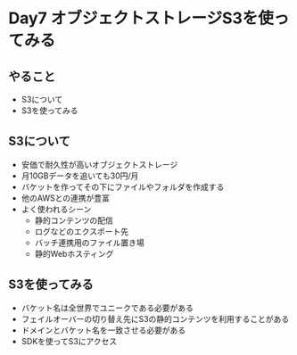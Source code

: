 Day7 オブジェクトストレージS3を使ってみる
==

## やること

* S3について
* S3を使ってみる

## S3について

* 安価で耐久性が高いオブジェクトストレージ
* 月10GBデータを追いても30円/月
* バケットを作ってその下にファイルやフォルダを作成する
* 他のAWSとの連携が豊富
* よく使われるシーン
    * 静的コンテンツの配信
    * ログなどのエクスポート先
    * バッチ連携用のファイル置き場
    * 静的Webホスティング

## S3を使ってみる

* バケット名は全世界でユニークである必要がある
* フェイルオーバーの切り替え先にS3の静的コンテンツを利用することがある
* ドメインとバケット名を一致させる必要がある
* SDKを使ってS3にアクセス
